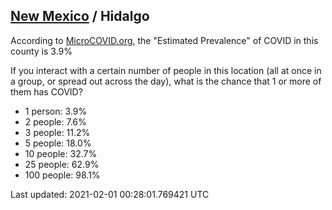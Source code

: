 
## [New Mexico](/united-states/new-mexico) / Hidalgo

According to [MicroCOVID.org](http://microcovid.org),
the "Estimated Prevalence" of COVID in this county is 3.9%

If you interact with a certain number of people in this location
(all at once in a group, or spread out across the day), what is the chance that
1 or more of them has COVID?

- 1 person: 3.9%
- 2 people: 7.6%
- 3 people: 11.2%
- 5 people: 18.0%
- 10 people: 32.7%
- 25 people: 62.9%
- 100 people: 98.1%

Last updated: 2021-02-01 00:28:01.769421 UTC
